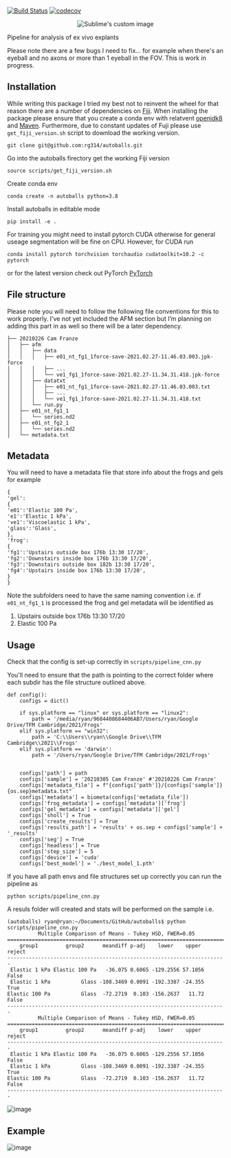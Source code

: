 [![Build Status](https://travis-ci.com/rg314/autoballs.svg?token=BCkcrsWckKEnE7AqL2uD&branch=main)](https://travis-ci.com/rg314/autoballs) 
[![codecov](https://codecov.io/gh/rg314/autoballs/branch/main/graph/badge.svg?token=35L8J85XO9)](https://codecov.io/gh/rg314/autoballs)

<p align="center">
  <img src="https://user-images.githubusercontent.com/35999546/109693171-44312080-7b81-11eb-812a-2659d07cd632.png" alt="Sublime's custom image"/>
</p>

Pipeline for analysis of ex vivo explants

Please note there are a few bugs I need to fix... for example when there's an eyeball and no axons or more than 1 eyeball in the FOV. This is work in progress.


## Installation
While writing this package I tried my best not to reinvent the wheel for that reason there are a number of dependencies on [Fiji](https://imagej.net/Fiji). When installing the package please ensure that you create a conda env with relatvent [openjdk8](https://openjdk.java.net/install/) and [Maven](https://maven.apache.org/guides/getting-started/maven-in-five-minutes.html). Furthermore, due to constant updates of Fuji please use ```get_fiji_version.sh``` script to download the working version.

```git clone git@github.com:rg314/autoballs.git```

Go into the autoballs firectory get the working Fiji version

```
source scripts/get_fiji_version.sh 
```

Create conda env

```
conda create -n autoballs python=3.8
```

Install autoballs in editable mode

```
pip install -e .
```

For training you might need to install pytorch CUDA otherwise for general useage segmentation will be fine on CPU. However, for CUDA run

```
conda install pytorch torchvision torchaudio cudatoolkit=10.2 -c pytorch
```

or for the latest version check out PyTorch [PyTorch](https://pytorch.org/get-started/locally/)

## File structure
Please note you will need to follow the following file conventions for this to work properly. I’ve not yet included the AFM section but I’m planning on adding this part in as well so there will be a later dependency. 

```
├── 20210226 Cam Franze
│   ├── afm
│   │   ├── data
│   │   │   ├── e01_nt_fg1_1force-save-2021.02.27-11.46.03.003.jpk-force
│   │   │   ├── ...
│   │   │   └── ve1_fg1_1force-save-2021.02.27-11.34.31.418.jpk-force
│   │   ├── datatxt
│   │   │   ├── e01_nt_fg1_1force-save-2021.02.27-11.46.03.003.txt
│   │   │   ├── ...
│   │   │   └── ve1_fg1_1force-save-2021.02.27-11.34.31.418.txt
│   │   └── run.py
│   ├── e01_nt_fg1_1
│   │   └── series.nd2
│   ├── e01_nt_fg2_1
│   │   └── series.nd2
│   └── metadata.txt
```

## Metadata
You will need to have a metadata file that store info about the frogs and gels for example 

```
{
'gel': 
{
'e01':'Elastic 100 Pa',
'e1':'Elastic 1 kPa',
've1':'Viscoelastic 1 kPa',
'glass':'Glass',
},
'frog': 
{
'fg1':'Upstairs outside box 176b 13:30 17/20',
'fg2':'Downstairs inside box 176b 13:30 17/20',
'fg3':'Downstairs outside box 182b 13:30 17/20',
'fg4':'Upstairs inside box 176b 13:30 17/20',
}
}
```

Note the subfolders need to have the same naming convention i.e. if ```e01_nt_fg1_1``` is processed the frog and gel metadata will be identified as

1) Upstairs outside box 176b 13:30 17/20
2) Elastic 100 Pa

## Usage

Check that the config is set-up correctly in ```scripts/pipeline_cnn.py```

You'll need to ensure that the path is pointing to the correct folder where each subdir has the file structure outlined above. 

```
def config():
    configs = dict()
    
    if sys.platform == "linux" or sys.platform == "linux2":
        path = '/media/ryan/9684408684406AB7/Users/ryan/Google Drive/TFM Cambridge/2021/Frogs'
    elif sys.platform == "win32":
        path = 'C:\\Users\\ryan\\Google Drive\\TFM Cambridge\\2021\\Frogs'
    elif sys.platform == 'darwin':
        path = '/Users/ryan/Google Drive/TFM Cambridge/2021/Frogs'
    

    configs['path'] = path
    configs['sample'] = '20210305 Cam Franze' #'20210226 Cam Franze'
    configs['metadata_file'] = f"{configs['path']}/{configs['sample']}{os.sep}metadata.txt"
    configs['metadata'] = biometa(configs['metadata_file'])
    configs['frog_metadata'] = configs['metadata']['frog']
    configs['gel_metadata'] = configs['metadata']['gel']
    configs['sholl'] = True
    configs['create_results'] = True
    configs['results_path'] = 'results' + os.sep + configs['sample'] + '_results'
    configs['seg'] = True
    configs['headless'] = True
    configs['step_size'] = 5
    configs['device'] = 'cuda'
    configs['best_model'] = './best_model_1.pth'
```

If you have all path envs and file structures set up correctly you can run the pipeline as 

```
python scripts/pipeline_cnn.py
```

A resuls folder will created and stats will be performed on the sample i.e. 

```
(autoballs) ryan@ryan:~/Documents/GitHub/autoballs$ python scripts/pipeline_cnn.py 
          Multiple Comparison of Means - Tukey HSD, FWER=0.05          
=======================================================================
    group1         group2      meandiff p-adj    lower    upper  reject
-----------------------------------------------------------------------
 Elastic 1 kPa Elastic 100 Pa   -36.075 0.6065 -129.2556 57.1056  False
 Elastic 1 kPa          Glass -108.3469 0.0091 -192.3387 -24.355   True
Elastic 100 Pa          Glass  -72.2719  0.103 -156.2637   11.72  False
-----------------------------------------------------------------------
          Multiple Comparison of Means - Tukey HSD, FWER=0.05          
=======================================================================
    group1         group2      meandiff p-adj    lower    upper  reject
-----------------------------------------------------------------------
 Elastic 1 kPa Elastic 100 Pa   -36.075 0.6065 -129.2556 57.1056  False
 Elastic 1 kPa          Glass -108.3469 0.0091 -192.3387 -24.355   True
Elastic 100 Pa          Glass  -72.2719  0.103 -156.2637   11.72  False
-----------------------------------------------------------------------
```

![image](https://user-images.githubusercontent.com/35999546/110236403-941b3900-7f2d-11eb-8769-5c23c5cc3b16.png)

## Example
![image](https://user-images.githubusercontent.com/35999546/110234828-8f9e5280-7f24-11eb-86ae-512017c80779.png)
